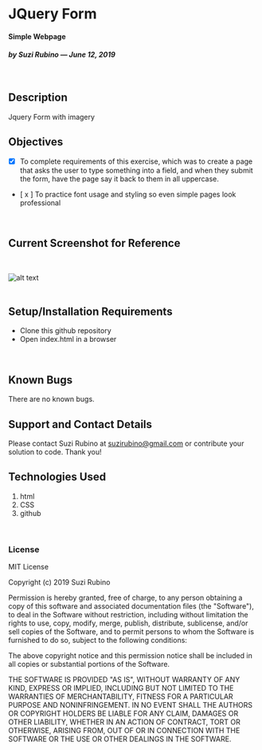 # JQuery Form
#### Simple Webpage
#### _**by Suzi Rubino — June 12, 2019**_
<br>

## Description
Jquery Form with imagery
<br>

## Objectives
- [x] To complete requirements of this exercise, which was to create a page that asks the user to type something into a field, and when they submit the form, have the page say it back to them in all uppercase.
- [ x ] To practice font usage and styling so even simple pages look professional
<br>

## Current Screenshot for Reference
<br>

![alt text](https://raw.githubusercontent.com/rerun1/dogBlog/master/img/screenShot6-12-19.png)
<br>
<br>

## Setup/Installation Requirements
* Clone this github repository
* Open index.html in a browser
<br>

## Known Bugs
 There are no known bugs.
 <br>

## Support and Contact Details
Please contact Suzi Rubino at suzirubino@gmail.com or contribute your solution to code. Thank you!
<br>

## Technologies Used
1. html
2. CSS
3. github
<br>

### License
MIT License

Copyright (c) 2019 Suzi Rubino

Permission is hereby granted, free of charge, to any person obtaining a copy
of this software and associated documentation files (the "Software"), to deal
in the Software without restriction, including without limitation the rights
to use, copy, modify, merge, publish, distribute, sublicense, and/or sell
copies of the Software, and to permit persons to whom the Software is
furnished to do so, subject to the following conditions:

The above copyright notice and this permission notice shall be included in all
copies or substantial portions of the Software.

THE SOFTWARE IS PROVIDED "AS IS", WITHOUT WARRANTY OF ANY KIND, EXPRESS OR
IMPLIED, INCLUDING BUT NOT LIMITED TO THE WARRANTIES OF MERCHANTABILITY,
FITNESS FOR A PARTICULAR PURPOSE AND NONINFRINGEMENT. IN NO EVENT SHALL THE
AUTHORS OR COPYRIGHT HOLDERS BE LIABLE FOR ANY CLAIM, DAMAGES OR OTHER
LIABILITY, WHETHER IN AN ACTION OF CONTRACT, TORT OR OTHERWISE, ARISING FROM,
OUT OF OR IN CONNECTION WITH THE SOFTWARE OR THE USE OR OTHER DEALINGS IN THE
SOFTWARE.
